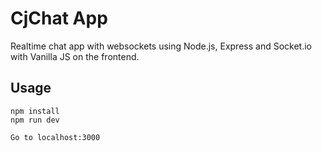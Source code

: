 # CjChat App
Realtime chat app with websockets using Node.js, Express and Socket.io with Vanilla JS on the frontend.
## Usage
```
npm install
npm run dev

Go to localhost:3000
```
